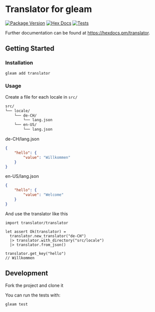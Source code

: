 # Translator for gleam

[![Package Version](https://img.shields.io/hexpm/v/translator)](https://hex.pm/packages/translator)
[![Hex Docs](https://img.shields.io/badge/hex-docs-ffaff3)](https://hexdocs.pm/translator/)
[![Tests](https://github.com/andre-dasilva/translator/actions/workflows/test.yml/badge.svg)](https://github.com/andre-dasilva/translator/actions/workflows/test.yml)


Further documentation can be found at <https://hexdocs.pm/translator>.

## Getting Started

### Installation

```sh
gleam add translator
```

### Usage

Create a file for each locale in `src/`

```md
src/
└── locale/
    └── de-CH/
        └── lang.json
    └── en-US/
        └── lang.json
```

de-CH/lang.json

```json
{
    "hello": {
        "value": "Willkommen"
    }
}
```

en-US/lang.json

```json
{
    "hello": {
        "value": "Welcome"
    }
}
```

And use the translator like this

```gleam
import translator/translator

let assert Ok(translator) =
  translator.new_translator("de-CH")
  |> translator.with_directory("src/locale")
  |> translator.from_json()

translator.get_key("hello")
// Willkommen
```

## Development

Fork the project and clone it

You can run the tests with:

```sh
gleam test
```
